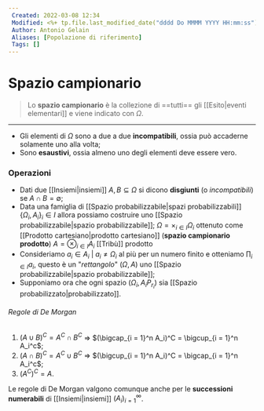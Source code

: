 ```yaml
---
 Created: 2022-03-08 12:34
 Modified: <%+ tp.file.last_modified_date("dddd Do MMMM YYYY HH:mm:ss") %>
 Author: Antonio Gelain
 Aliases: [Popolazione di riferimento]
 Tags: []
---
```


# Spazio campionario

> Lo **spazio campionario** è la collezione di ==tutti== gli [[Esito|eventi elementari]] e viene indicato con $\Omega$.

---

- Gli elementi di $\Omega$ sono a due a due **incompatibili**, ossia può accaderne solamente uno alla volta;
- Sono **esaustivi**, ossia almeno uno degli elementi deve essere vero.

### Operazioni
- Dati due [[Insiemi|insiemi]] $A, B \subseteq \Omega$ si dicono **disgiunti** (o *incompatibili*) se $A \cap B = \emptyset$;
- Data una famiglia di [[Spazio probabilizzabile|spazi probabilizzabili]] $\{ \Omega_i, A_i \}_i \in I$ allora possiamo costruire uno [[Spazio probabilizzabile|spazio probabilizzabile]];
  $\Omega = \times_{i \in I} \Omega_i$ ottenuto come [[Prodotto cartesiano|prodotto cartesiano]] (**spazio campionario prodotto**)
  $A = \otimes_{i \in I} A_i$ [[Tribù]] prodotto
- Consideriamo $a_i \in A_i\ |\ a_i \ne \Omega_i$ al più per un numero finito e otteniamo $\prod_{i \in I} a_i$, questo è un "*rettangolo*" ($\Omega, A$) uno [[Spazio probabilizzabile|spazio probabilizzabile]];
- Supponiamo ora che ogni spazio ($\Omega_i, A_i P_{r_i}$) sia [[Spazio probabilizzato|probabilizzato]].

###### Regole di De Morgan
1. $(A \cup B)^C = A^C \cap B^C$ => $(\bigcap_{i = 1}^n A_i)^C = \bigcup_{i = 1}^n A_i^c$;
2. $(A \cap B)^C = A^C \cup B^C$ => $(\bigcup_{i = 1}^n A_i)^C = \bigcap_{i = 1}^n A_i^c$;
3. $(A^C)^C = A$.

Le regole di De Morgan valgono comunque anche per le **successioni numerabili** di [[Insiemi|insiemi]] $(A_i)_{i = 1}^\infty$.
